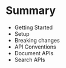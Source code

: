# Summary

* Getting Started
* Setup
* Breaking changes
* API Conventions
* Document APIs
* Search APIs


